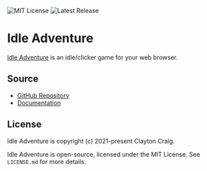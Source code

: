 ![MIT License](https://img.shields.io/github/license/elekester/idleadventure) ![Latest Release](https://img.shields.io/github/v/release/elekester/idleadventure?include_prereleases)

# Idle Adventure
[Idle Adventure](https://elekester.github.io/IdleAdventure/) is an idle/clicker game for your web browser.

## Source
* [GitHub Repository](https://github.com/Elekester/IdleAdventure)
* [Documentation](https://elekester.github.io/IdleAdventure/docs/index.html)

## License

Idle Adventure is copyright (c) 2021-present Clayton Craig.

Idle Adventure is open-source, licensed under the MIT License. See ```LICENSE.md``` for more details.
